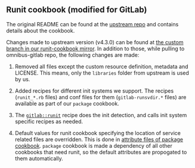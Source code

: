 ## Runit cookbook (modified for GitLab)

The original README can be found at the [upstream repo](https://github.com/chef-cookbooks/runit/blob/master/README.md)
and contains details about the cookbook.

Changes made to upstream version (v4.3.0) can be found at [the custom branch in
our runit-cookbook
mirror](https://gitlab.com/gitlab-org/build/omnibus-mirror/runit-cookbook/compare/v4.3.0...4.3.0-gitlab).
In addition to those, while pulling to omnibus-gitlab repo, the following
changes are made:

1. Removed all files except the custom resource definition, metadata and
   LICENSE. This means, only the `libraries` folder from upstream is used by us.

2. Added recipes for different init systems we support. The recipes
   (`runit_*.rb` files) and conf files for them (`gitlab-runsvdir.*` files) are
   available as part of our `package` cookbook.

3. The [`gitlab::runit`](files/gitlab-cookbooks/package/recipes/runit.rb) recipe
   does the init detection, and calls init system specific recipes as needed.

4. Default values for runit cookbook specifying the location of service related
   files are overridden. This is done in [attribute files of package cookbook](files/gitlab-cookbooks/package/attributes/default.rb).
   `package` cookbook is made a dependency of all other cookbooks that need
   runit, so the default attributes are propogated to them automatically.
